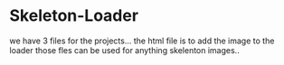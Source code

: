 # Skeleton-Loader
we have 3 files for the projects...
the html file is to add the image to the loader 
those fles can be used for anything skelenton images..
